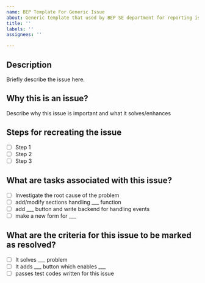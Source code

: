```yaml
---
name: BEP Template For Generic Issue
about: Generic template that used by BEP SE department for reporting issues.
title: ''
labels: ''
assignees: ''

---
```


## Description
Briefly describe the issue here.

## Why this is an issue?
Describe why this issue is important and what it solves/enhances

## Steps for recreating the issue
- [ ] Step 1
- [ ] Step 2
- [ ] Step 3

## What are tasks associated with this issue?
- [ ] Investigate the root cause of the problem
- [ ] add/modify sections handling ___ function
- [ ] add ___ button and write backend for handling events
- [ ] make a new form for ___

## What are the criteria for this issue to be marked as resolved?
- [ ] It solves ___ problem 
- [ ] It adds ___ button which enables ___
- [ ] passes test codes written for this issue
